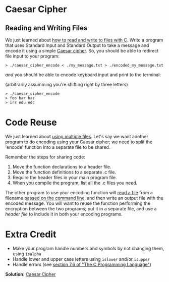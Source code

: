 # Caesar Cipher

## Reading and Writing Files

We just learned about
[how to read and write to files with C][reading-and-writing-to-files].
Write a program that uses Standard Input and Standard Output to take a message
and encode it using a simple [Caesar cipher][caesar-cipher-wikipedia]. So, you
should be able to redirect file input to your program:

```
> ./caesar_cipher_encode < ./my_message.txt > ./encoded_my_message.txt
```

*and* you should be able to encode keyboard input and print to the terminal:

(arbitrarily assumming you're shifting right by three letters)
```
> ./caesar_cipher_encode
> foo bar baz
> irr edu edc
```

# Code Reuse
We just learned about [using multiple files][using-mult-files]. Let's say we
want another program to do encoding using your Caesar cipher; we need to split 
the 'encode' function into a separate file to be shared.

Remember the steps for sharing code:

1. Move the function declarations to a header file.
2. Move the function definitions to a separate .c file.
3. Require the header files in your main program file.
4. When you compile the program, list all the .c files you need.

The other program to use your encoding function will
[read a file][read-file-notes] from a filename [passed on the command line][command-line-args-notes], and then write an
output file with the encoded message. You will want to reuse the function
performing the encryption between the two programs; put it in a separate file,
and use a *header file* to include it in both your encoding programs.

[read-file-notes]: https://github.com/LearnToCodeC/CProgrammingCurriculum/blob/master/notes/intro/reading_and_writing_to_files.md#reading-and-writing-files
[command-line-args-notes]: https://github.com/LearnToCodeC/CProgrammingCurriculum/blob/master/notes/small_tools/command_line_options.md#reading-command-line-arguments

# Extra Credit
 - Make your program handle numbers and symbols by not changing them, using `isalpha`
 - Handle lower and upper case letters using `islower` and/or `isupper`
 - Handle errors (see [section 7.6 of "The C Programming Language"][k-r-p163])

**Solution:** [Caesar Cipher][caesar-cipher-solution]

[reading-and-writing-to-files]: ../../notes/intro/reading_and_writing_to_files.md
[caesar-cipher-wikipedia]: http://en.wikipedia.org/wiki/Caesar_cipher
[k-r-p163]: http://www.iups.org/media/meeting_minutes/C.pdf#page=133
[using-mult-files]: ../../notes/organizing_code/using_multiple_files.md
[caesar-cipher-solution]:
../../solutions/code_organization/caesar_cipher
